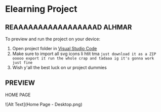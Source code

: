 
  # Elearning Project

  <h2>REAAAAAAAAAAAAAAAAAD ALHMAR</h2>

  To preview and run the project on your device:
  1) Open project folder in <a href="https://code.visualstudio.com/download">Visual Studio Code</a>
  2) Make sure to import all svg icons li htit tma  `just download it as a ZIP ooooo export it run the whole crap and tadaaa ig it's gonna work just fine`
  3) Wish y'all the best luck on ur project dummies
  
  <h2>PREVIEW</h2>
  <p>HOME PAGE</p>
  ![Alt Text](Home Page - Desktop.png)
